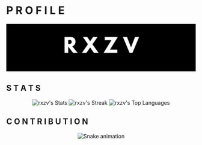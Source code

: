 # P R O F I L E
![RXZV BANNER PROFILE](https://github.com/rxzv/rxzv/blob/main/assets/banner.png)

## S T A T S
<div align="center">
  
![rxzv's Stats](https://github-readme-stats.vercel.app/api?username=rxzv&theme=midnight-purple&show_icons=true&hide_border=true&count_private=true)
![rxzv's Streak](https://github-readme-streak-stats.herokuapp.com/?user=rxzv&theme=midnight-purple&hide_border=true)
![rxzv's Top Languages](https://github-readme-stats.vercel.app/api/top-langs/?username=rxzv&theme=midnight-purple&show_icons=true&hide_border=true&layout=donut)
  
</div>

## C O N T R I B U T I O N
<div align="center">
  <img src="https://raw.githubusercontent.com/rxzv/rxzv/output/snake.svg" alt="Snake animation"/>
</div>

